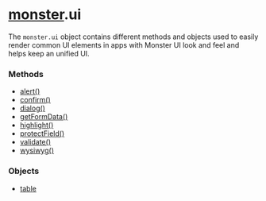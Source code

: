 # [monster][monster].ui
The `monster.ui` object contains different methods and objects used to easily render common UI elements in apps with Monster UI look and feel and helps keep an unified UI.

### Methods
* [alert()][alert]
* [confirm()][confirm]
* [dialog()][dialog]
* [getFormData()][getFormData]
* [highlight()][highlight]
* [protectField()][protect_field]
* [validate()][validate]
* [wysiwyg()][wysiwyg]

### Objects
* [table][table]

[monster]: ../monster.md

[table]: ui/table.md

[alert]: ui/alert().md
[confirm]: ui/confirm().md
[dialog]: ui/dialog().md
[getFormData]: ui/getFormData().md
[highlight]: ui/highlight().md
[protect_field]: ui/protectField().md
[validate]: ui/validate().md
[wysiwyg]: ui/wysiwyg().md

